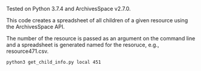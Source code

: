 Tested on Python 3.7.4 and ArchivesSpace v2.7.0.

This code creates a spreadsheet of all children of a given resource using the ArchivesSpace API.

The number of the resource is passed as an argument on the command line and a spreadsheet is generated named for the resoruce, e.g., resource471.csv.

```python3 get_child_info.py local 451```
